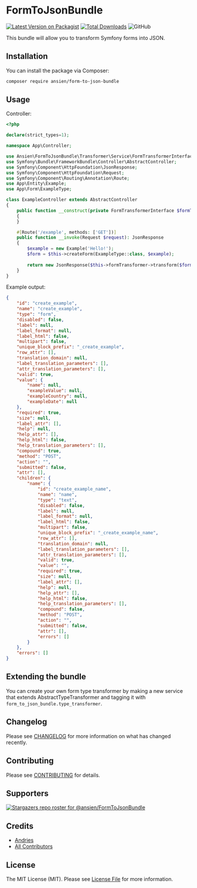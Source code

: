 # FormToJsonBundle

[comment]: <> (![GitHub Workflow Status &#40;branch&#41;]&#40;https://img.shields.io/github/workflow/status/ansien/FormToJsonBundle/Tests/master?label=Tests&logo=Tests&#41;)
[![Latest Version on Packagist](https://img.shields.io/packagist/v/ansien/form-to-json-bundle.svg)](https://packagist.org/packages/ansien/form-to-json-bundle)
[![Total Downloads](https://img.shields.io/packagist/dt/ansien/form-to-json-bundle.svg)](https://packagist.org/packages/ansien/form-to-json-bundle)
![GitHub](https://img.shields.io/github/license/ansien/FormToJsonBundle)

This bundle will allow you to transform Symfony forms into JSON.

## Installation
You can install the package via Composer:

```bash
composer require ansien/form-to-json-bundle
```

## Usage

Controller:
```php
<?php

declare(strict_types=1);

namespace App\Controller;

use Ansien\FormToJsonBundle\Transformer\Service\FormTransformerInterface;
use Symfony\Bundle\FrameworkBundle\Controller\AbstractController;
use Symfony\Component\HttpFoundation\JsonResponse;
use Symfony\Component\HttpFoundation\Request;
use Symfony\Component\Routing\Annotation\Route;
use App\Entity\Example;
use App\Form\ExampleType;

class ExampleController extends AbstractController
{
    public function __construct(private FormTransformerInterface $formTransformer) 
    {
    }

    #[Route('/example', methods: ['GET'])]
    public function __invoke(Request $request): JsonResponse
    {
        $example = new Example('Hello!');
        $form = $this->createForm(ExampleType::class, $example);
        
        return new JsonResponse($this->formTransformer->transform($form));
    }
}
```

Example output:
```json
{
    "id": "create_example",
    "name": "create_example",
    "type": "form",
    "disabled": false,
    "label": null,
    "label_format": null,
    "label_html": false,
    "multipart": false,
    "unique_block_prefix": "_create_example",
    "row_attr": [],
    "translation_domain": null,
    "label_translation_parameters": [],
    "attr_translation_parameters": [],
    "valid": true,
    "value": {
        "name": null,
        "exampleValue": null,
        "exampleCountry": null,
        "exampleDate": null
    },
    "required": true,
    "size": null,
    "label_attr": [],
    "help": null,
    "help_attr": [],
    "help_html": false,
    "help_translation_parameters": [],
    "compound": true,
    "method": "POST",
    "action": "",
    "submitted": false,
    "attr": [],
    "children": {
        "name": {
            "id": "create_example_name",
            "name": "name",
            "type": "text",
            "disabled": false,
            "label": null,
            "label_format": null,
            "label_html": false,
            "multipart": false,
            "unique_block_prefix": "_create_example_name",
            "row_attr": [],
            "translation_domain": null,
            "label_translation_parameters": [],
            "attr_translation_parameters": [],
            "valid": true,
            "value": "",
            "required": true,
            "size": null,
            "label_attr": [],
            "help": null,
            "help_attr": [],
            "help_html": false,
            "help_translation_parameters": [],
            "compound": false,
            "method": "POST",
            "action": "",
            "submitted": false,
            "attr": [],
            "errors": []
        }
    },
    "errors": []
}
```

## Extending the bundle
You can create your own form type transformer by making a new service that extends AbstractTypeTransformer and tagging it with `form_to_json_bundle.type_transformer`.

## Changelog
Please see [CHANGELOG](CHANGELOG.md) for more information on what has changed recently.

## Contributing
Please see [CONTRIBUTING](.github/CONTRIBUTING.md) for details.

## Supporters
[![Stargazers repo roster for @ansien/FormToJsonBundle](https://reporoster.com/stars/ansien/FormToJsonBundle)](https://github.com/ansien/FormToJsonBundle/stargazers)

## Credits
- [Andries](https://github.com/ansien)
- [All Contributors](../../contributors)

## License

The MIT License (MIT). Please see [License File](LICENSE.md) for more information.
